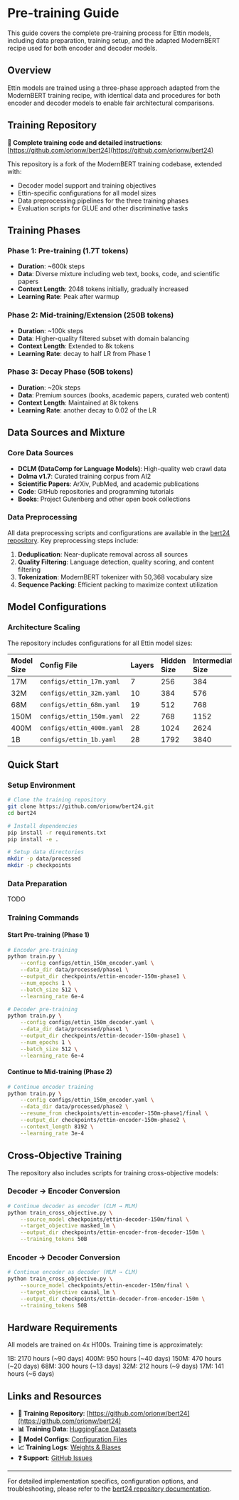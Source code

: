 # Pre-training Guide

This guide covers the complete pre-training process for Ettin models, including data preparation, training setup, and the adapted ModernBERT recipe used for both encoder and decoder models.

## Overview

Ettin models are trained using a three-phase approach adapted from the ModernBERT training recipe, with identical data and procedures for both encoder and decoder models to enable fair architectural comparisons.

## Training Repository

**📖 Complete training code and detailed instructions**: [https://github.com/orionw/bert24](https://github.com/orionw/bert24)

This repository is a fork of the ModernBERT training codebase, extended with:
- Decoder model support and training objectives
- Ettin-specific configurations for all model sizes
- Data preprocessing pipelines for the three training phases
- Evaluation scripts for GLUE and other discriminative tasks

## Training Phases

### Phase 1: Pre-training (1.7T tokens)
- **Duration**: ~600k steps
- **Data**: Diverse mixture including web text, books, code, and scientific papers
- **Context Length**: 2048 tokens initially, gradually increased
- **Learning Rate**: Peak after warmup

### Phase 2: Mid-training/Extension (250B tokens)  
- **Duration**: ~100k steps
- **Data**: Higher-quality filtered subset with domain balancing
- **Context Length**: Extended to 8k tokens
- **Learning Rate**: decay to half LR from Phase 1

### Phase 3: Decay Phase (50B tokens)
- **Duration**: ~20k steps  
- **Data**: Premium sources (books, academic papers, curated web content)
- **Context Length**: Maintained at 8k tokens
- **Learning Rate**: another decay to 0.02 of the LR

## Data Sources and Mixture

### Core Data Sources
- **DCLM (DataComp for Language Models)**: High-quality web crawl data
- **Dolma v1.7**: Curated training corpus from AI2
- **Scientific Papers**: ArXiv, PubMed, and academic publications
- **Code**: GitHub repositories and programming tutorials
- **Books**: Project Gutenberg and other open book collections

### Data Preprocessing
All data preprocessing scripts and configurations are available in the [bert24 repository](https://github.com/orionw/bert24). Key preprocessing steps include:

1. **Deduplication**: Near-duplicate removal across all sources
2. **Quality Filtering**: Language detection, quality scoring, and content filtering  
3. **Tokenization**: ModernBERT tokenizer with 50,368 vocabulary size
4. **Sequence Packing**: Efficient packing to maximize context utilization

## Model Configurations

### Architecture Scaling

The repository includes configurations for all Ettin model sizes:

| Model Size | Config File | Layers | Hidden Size | Intermediate Size | Attention Heads |
|:-----------|:------------|:-------|:------------|:------------------|:----------------|
| 17M        | `configs/ettin_17m.yaml` | 7 | 256 | 384 | 4 |
| 32M        | `configs/ettin_32m.yaml` | 10 | 384 | 576 | 6 |
| 68M        | `configs/ettin_68m.yaml` | 19 | 512 | 768 | 8 |
| 150M       | `configs/ettin_150m.yaml` | 22 | 768 | 1152 | 12 |
| 400M       | `configs/ettin_400m.yaml` | 28 | 1024 | 2624 | 16 |
| 1B         | `configs/ettin_1b.yaml` | 28 | 1792 | 3840 | 28 |


## Quick Start

### Setup Environment

```bash
# Clone the training repository
git clone https://github.com/orionw/bert24.git
cd bert24

# Install dependencies
pip install -r requirements.txt
pip install -e .

# Setup data directories
mkdir -p data/processed
mkdir -p checkpoints
```

### Data Preparation

TODO

### Training Commands

#### Start Pre-training (Phase 1)

```bash
# Encoder pre-training
python train.py \
    --config configs/ettin_150m_encoder.yaml \
    --data_dir data/processed/phase1 \
    --output_dir checkpoints/ettin-encoder-150m-phase1 \
    --num_epochs 1 \
    --batch_size 512 \
    --learning_rate 6e-4

# Decoder pre-training  
python train.py \
    --config configs/ettin_150m_decoder.yaml \
    --data_dir data/processed/phase1 \
    --output_dir checkpoints/ettin-decoder-150m-phase1 \
    --num_epochs 1 \
    --batch_size 512 \
    --learning_rate 6e-4
```

#### Continue to Mid-training (Phase 2)

```bash
# Continue encoder training
python train.py \
    --config configs/ettin_150m_encoder.yaml \
    --data_dir data/processed/phase2 \
    --resume_from checkpoints/ettin-encoder-150m-phase1/final \
    --output_dir checkpoints/ettin-encoder-150m-phase2 \
    --context_length 8192 \
    --learning_rate 3e-4
```

## Cross-Objective Training

The repository also includes scripts for training cross-objective models:

### Decoder → Encoder Conversion

```bash
# Continue decoder as encoder (CLM → MLM)
python train_cross_objective.py \
    --source_model checkpoints/ettin-decoder-150m/final \
    --target_objective masked_lm \
    --output_dir checkpoints/ettin-encoder-from-decoder-150m \
    --training_tokens 50B
```

### Encoder → Decoder Conversion

```bash
# Continue encoder as decoder (MLM → CLM)  
python train_cross_objective.py \
    --source_model checkpoints/ettin-encoder-150m/final \
    --target_objective causal_lm \
    --output_dir checkpoints/ettin-decoder-from-encoder-150m \
    --training_tokens 50B
```

## Hardware Requirements
All models are trained on 4x H100s. Training time is approximately:

1B: 2170 hours (~90 days)
400M: 950 hours (~40 days)
150M: 470 hours (~20 days)
68M: 300 hours (~13 days)
32M: 212 hours (~9 days)
17M: 141 hours (~6 days)

## Links and Resources

- **📖 Training Repository**: [https://github.com/orionw/bert24](https://github.com/orionw/bert24)
- **📊 Training Data**: [HuggingFace Datasets](https://huggingface.co/datasets/jhu-clsp)
- **🔧 Model Configs**: [Configuration Files](https://github.com/orionw/bert24/tree/main/configs)
- **📈 Training Logs**: [Weights & Biases](https://wandb.ai/ettin-project)
- **❓ Support**: [GitHub Issues](https://github.com/orionw/bert24/issues)

---

For detailed implementation specifics, configuration options, and troubleshooting, please refer to the [bert24 repository documentation](https://github.com/orionw/bert24/blob/main/README.md). 